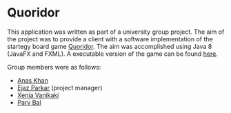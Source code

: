 Quoridor
===================
This application was written as part of a university group project. The aim of the project was to provide a client with a software implementation of the startegy board game [Quoridor](https://en.wikipedia.org/wiki/Quoridor). The aim was accomplished using Java 8 (JavaFX and FXML). A executable version of the game can be found [here](https://github.com/Subby/Quoridor/releases/tag/v5.0).

Group members were as follows:

 - [Anas Khan](https://github.com/khaniv0re)
 - [Ejaz Parkar](https://github.com/eparkar) (project manager)
 - [Xenia Vanikaki](https://github.com/vanikakp)
 - [Parv Bal](https://www.linkedin.com/in/parvinbal)
